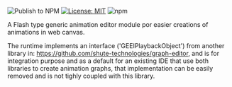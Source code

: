 ![Publish to NPM](https://github.com/shute-technologies/timeline-editor/workflows/Publish%20to%20NPM/badge.svg) [![License: MIT](https://img.shields.io/badge/License-MIT-yellow.svg)](https://opensource.org/licenses/MIT) ![npm](https://img.shields.io/npm/v/shute-technologies.timeline-editor)

A Flash type generic animation editor module por easier creations of animations in web canvas.

The runtime implements an interface ('GEEIPlaybackObject') from another library in: https://github.com/shute-technologies/graph-editor, and is for integration purpose and as a default for an existing IDE that use both libraries to create animation graphs, that implementation can be easily removed and is not tighly coupled with this library.
